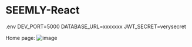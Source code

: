 # SEEMLY-React

.env
DEV_PORT=5000
DATABASE_URL=xxxxxxx
JWT_SECRET=verysecret

Home page:
![image](https://github.com/JoaoSaraiva1/SEEMLY-React/assets/48354004/d10881a9-da11-425d-bd45-876f397089be)
